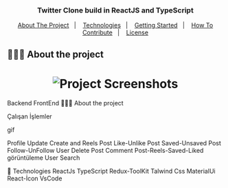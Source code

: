 

<h3 align="center">
  Twitter Clone build in ReactJS and TypeScript
</h3>

<p align="center">
  <a href="#-about-the-project">About The Project</a>&nbsp;&nbsp;&nbsp;|&nbsp;&nbsp;&nbsp;
  <a href="#-technologies">Technologies</a>&nbsp;&nbsp;&nbsp;|&nbsp;&nbsp;&nbsp;
  <a href="#-getting-started">Getting Started</a>&nbsp;&nbsp;&nbsp;|&nbsp;&nbsp;&nbsp;
  <a href="#-how-to-contribute">How To Contribute</a>&nbsp;&nbsp;&nbsp;|&nbsp;&nbsp;&nbsp;
  <a href="#-license">License</a>
</p>

## 👨🏻‍💻 About the project

<h1 align="center">
	<img alt="Project Screenshots" src="https://github.com/eltonlazzarin/twitter-clone-reactjs/blob/master/screenshots/twitterclone.gif" />
</h1>


Backend
FrontEnd
👨🏻‍💻 About the project

  Çalışan İşlemler

  gif
  

Profile Update
Create and Reels Post
Like-Unlike Post
Saved-Unsaved Post
Follow-UnFollow User
Delete Post
Comment
Post-Reels-Saved-Liked görüntüleme
User Search



🚀 Technologies
ReactJs
TypeScript
Redux-ToolKit
Talwind Css
MaterialUi
React-İcon
VsCode














